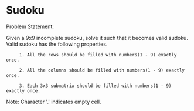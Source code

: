 # Sudoku
Problem Statement:

Given a 9x9 incomplete sudoku, solve it such that it becomes valid sudoku. Valid sudoku has the following properties.

         1. All the rows should be filled with numbers(1 - 9) exactly once.

         2. All the columns should be filled with numbers(1 - 9) exactly once.

         3. Each 3x3 submatrix should be filled with numbers(1 - 9) exactly once.

Note: Character '.' indicates empty cell.